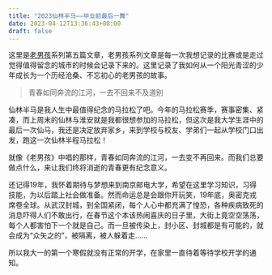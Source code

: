 ```yaml
---
title: "2023仙林半马——毕业前最后一舞"
date: 2023-04-12T13:36:43+08:00
draft: false
---
```


这里是[老男孩](/oldboy)系列第五篇文章，老男孩系列文章是每一次我想记录的比赛或是走过觉得值得留念的城市的时候会记录下来的。这里记录了我如何从一个阳光青涩的少年成长为一个历经沧桑、不忘初心的老男孩的故事。

> 青春如同奔流的江河，一去不回来不及道别

仙林半马是我人生中最值得纪念的马拉松了吧。今年的马拉松赛季，赛事密集、紧凑，而上周末的仙林与淮安就是我都很想参加的马拉松，但这次是我大学生涯中的最后一次仙马，我还是决定放弃家乡，来到学校与校友、学弟们一起从学校门口出发，跑这一次仙林半程马拉松！

就像《老男孩》中唱的那样，青春如同奔流的江河，一去变不再回来。而我们总要做点什么，来让我们终将消逝的青春更有纪念意义。

还记得19年，我怀着期待与梦想来到南京邮电大学，希望在这里学习知识，习得技能，为以后踏上社会做准备。然而命运总是会跟你开玩笑，19年底，奥密克戎席卷全球。从武汉封城，到全国紧闭，每个人心中都充满了惶恐，各种疾病致死的消息吓得人们不敢出行，在春节这个本该热闹喜庆的日子里，大街上竟空空荡荡，每个人都害怕下一个就是自己。而一旦被传染上，封小区、封城都是有可能的，就会成为“众矢之的”，被隔离，被人躲着走……

所以我大一的第一个寒假就没有正常的开学，在家里一直待着等待学校开学的通知。